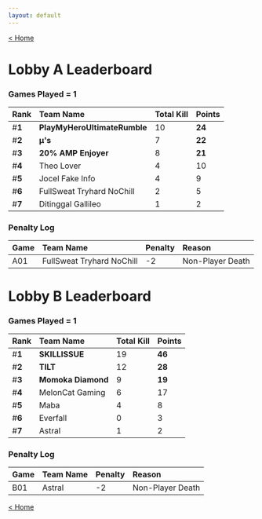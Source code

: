 ```yaml
---
layout: default
---
```


[< Home](https://kanziebub.github.io/SurvivalProtocol/)


# **Lobby A Leaderboard**

### Games Played = 1

|  Rank  | Team Name             | Total Kill | **Points** |
|:-------|:----------------------|:-----------|:-----------|
| #**1** | **PlayMyHeroUltimateRumble** | 10 | **24** | 
| #**2** | **µ's** | 7 | **22** | 
| #**3** | **20% AMP Enjoyer** | 8 | **21** | 
| #**4** | Theo Lover | 4 | 10 | 
| #**5** | Jocel Fake Info | 4 | 9 | 
| #**6** | FullSweat Tryhard NoChill | 2 | 5 | 
| #**7** | Ditinggal Gallileo | 1 | 2 | 

### Penalty Log

|  Game  | Team Name | Penalty | Reason                |
|:-------|:----------|:--------|:----------------------|
| A01 | FullSweat Tryhard NoChill | -2 | Non-Player Death | 
 
 

# **Lobby B Leaderboard**

### Games Played = 1

|  Rank  | Team Name             | Total Kill | **Points** |
|:-------|:----------------------|:-----------|:-----------|
| #**1** | **SKILLISSUE** | 19 | **46** | 
| #**2** | **TILT** | 12 | **28** | 
| #**3** | **Momoka Diamond** | 9 | **19** | 
| #**4** | MelonCat Gaming | 6 | 17 | 
| #**5** | Maba | 4 | 8 | 
| #**6** | Everfall | 0 | 3 | 
| #**7** | Astral | 1 | 2 | 

### Penalty Log

|  Game  | Team Name | Penalty | Reason                |
|:-------|:----------|:--------|:----------------------|
| B01 | Astral | -2 | Non-Player Death | 
 
 

[< Home](https://kanziebub.github.io/SurvivalProtocol/)
    